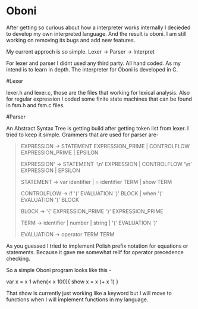 Oboni
=======

After getting so curious about how a interpreter works internally I decieded to develop my own interpreted language. And the result is oboni. I am still working on removing its bugs and add new features.

My current approch is so simple. Lexer -> Parser -> Interpret

For lexer and parser I didnt used any third party. All hand coded. As my intend is to learn in depth. The interpreter for Oboni is developed in C.

#Lexer

lexer.h and lexer.c, those are the files that working for lexical analysis. Also for regular expression I coded some finite state machines that can be found in fsm.h and fsm.c files.

#Parser

An Abstract Syntax Tree is getting build after getting token list from lexer. I tried to keep it simple. Grammers that are used for parser are-

>EXPRESSION -> STATEMENT EXPRESSION_PRIME
>            | CONTROLFLOW EXPRESSION_PRIME
>            | EPSILON
>
>EXPRESSION' -> STATEMENT '\n' EXPRESSION
>             | CONTROLFLOW '\n' EXPRESSION
>             | EPSILON
>             
>STATEMENT  -> var identifier
>            | = identifier TERM
>            | show TERM
>            
>CONTROLFLOW -> if '(' EVALUATION ')' BLOCK
>             | when '(' EVALUATION ')' BLOCK
>             
>BLOCK -> '{' EXPRESSION_PRIME '}' EXPRESSION_PRIME
>
>TERM  -> identifier
>       | number
>       | string
>       | '(' EVALUATION ')'
>       
>EVALUATION  -> operator TERM TERM


As you guessed I tried to implement Polish prefix notation for equations or statements. Because it gave me somewhat relif for operator precedence checking.

So a simple Oboni program looks like this - 

var x
= x 1
when(< x 100){
  show x
  = x (+ x 1)
}

That show is currently just working like a keyword but I will move to functions when I will implement functions in my language.
